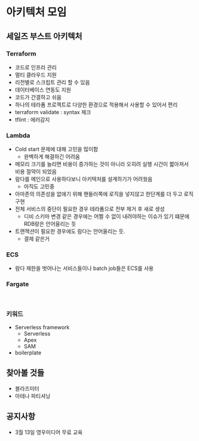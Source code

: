 # 아키텍처 모임

## 세일즈 부스트 아키텍처

### Terraform

* 코드로 인프라 관리
* 멀티 클라우드 지원
* 리전별로 스크립트 관리 할 수 있음
* 데이터베이스 연동도 지원
* 코드가 간결하고 쉬움
* 하나의 테라폼 프로젝트로 다양한 환경으로 적용해서 사용할 수 있어서 편리
* terraform validate : syntax 체크
* tflint : 에러감지



### Lambda

* Cold start 문제에 대해 고민을 많이함
  * 완벽하게 해결하긴 어려움
* 메모리 크기를 늘리면 비용이 증가하는 것이 아니라 오히려 실행 시간이 짧아져서 비용 절약이 되었음
* 람다를 메인으로 사용하다보니 아키텍처를 설계하기가 어려웠음
  * 아직도 고민중
* 아마존의 의존성을 없애기 위해 핸들러쪽에 로직을 넣지않고 한단계를 더 두고 로직 구현
* 전체 서비스의 중단이 필요한 경우 테라폼으로 전부 제거 후 새로 생성
  * 디비 스키마 변경 같은 경우에는 어쩔 수 없이 내려야하는 이슈가 있기 떄문에 RDB랑은 안어울리는 듯
* 트랜잭션이 필요한 경우에도 람다는 안어울리는 듯.
  * 결제 같은거



### ECS

* 람다 제한을 벗어나는 서비스들이나 batch job들은 ECS를 사용



### Fargate

​

### 키워드

* Serverless framework
  * Serverless
  * Apex
  * SAM
* boilerplate



## 찾아볼 것들

* 블라즈미터
* 아테나 파티셔닝



## 공지사항

* 3월 13일 영우미디어 무료 교육